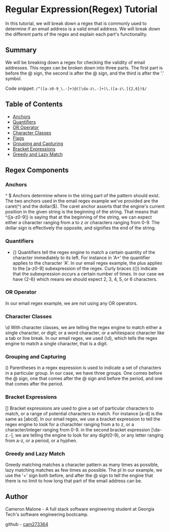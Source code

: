 # Regular Expression(Regex) Tutorial

In this tutorial, we will break down a regex that is commonly used to determine if an email address is a valid email address. We will break down the different parts of the regex and explain each part's functionality.

## Summary

We will be breaking down a regex for checking the validity of email addresses. This regex can be broken down into three parts. The first part is before the @ sign, the second is after the @ sign, and the third is after the '.' symbol. 

Code snippet: ```/^([a-z0-9_\.-]+)@([\da-z\.-]+)\.([a-z\.]{2,6})$/```

## Table of Contents

- [Anchors](#anchors)
- [Quantifiers](#quantifiers)
- [OR Operator](#or-operator)
- [Character Classes](#character-classes)
- [Flags](#flags)
- [Grouping and Capturing](#grouping-and-capturing)
- [Bracket Expressions](#bracket-expressions)
- [Greedy and Lazy Match](#greedy-and-lazy-match)


## Regex Components

### Anchors
^ $
Anchors determine where in the string part of the pattern should exist.
The two anchors used in the email regex example we've provided are the caret(^) and the dollar($). The caret anchor asserts that the engine's current position in the given string is the beginning of the string. 
That means that ^([a-z0-9]) is saying that at the beginning of the string, we can expect either a character ranging from a to z or characters ranging from 0-9. The dollar sign is effectively the opposite, and signifies the end of the string.

### Quantifiers
+ {}
Quantifiers tell the regex engine to match a certain quantity of the character immediately to its left. For instance in 'A+' the quantifier applies to the character 'A'.
In our email regex example, the plus applies to the [a-z0-9] subexpression of the regex. 
Curly braces ({}) indicate that the subexpression occurs a certain number of times. In our case we have {2-6} which means we should expect 2, 3, 4, 5, or 6 characters.

### OR Operator
In our email regex example, we are not using any OR operators.

### Character Classes
\d
With character classes, we are telling the regex engine to match either a single character, or digit; or a word character, or a whitespace character like a tab or line break. 
In our email regex, we used (\d), which tells the regex engine to match a single character, that is a digit. 

### Grouping and Capturing
()
Parentheses in a regex expression is used to indicate a set of characters in a particular group. In our case, we have three groups. One comes before the @ sign, one that comes after the @ sign and before the period, and one that comes after the period. 

### Bracket Expressions
[]
Bracket expressions are used to give a set of particular characters to match, or a range of potential characters to match. For instance [a-d] is the same as [abcd].
In our email regex, we use a bracket expression to tell the regex engine to look for a charachter ranging from a to z, or a character/integer ranging from 0-9. in the second bracket expression [\da-z\.-], we are telling the engine to look for any digit(0-9), or any letter ranging from a-z, or a period, or a hyphen.
### Greedy and Lazy Match
Greedy matching matches a character pattern as many times as possible, lazy matching matches as few times as possible. The pl
In our example, we use the '+' sign both before, and after the @ sign to tell the engine that there is no limit to how long that part of the email address can be. 

## Author
Cameron Malone - A full stack software engineering student at Georgia Tech's software engineering bootcamp.

github - [cam273364](https://github.com/cam273364)
